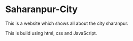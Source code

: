 # Saharanpur-City
This is a website which shows all about the city sharanpur.

This is build using html, css and JavaScript.
